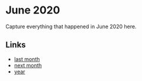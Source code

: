 # June 2020

Capture everything that happened in June 2020 here.

## Links
- [last month](calendar/months/2020-05.md)
- [next month](calendar/months/2020-07.md)
- [year](calendar/years/2020.md)
